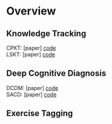 # Overview



## Knowledge Tracking

CPKT:                              [paper] [code](https://github.com/ccnu-edm/CPKT)    
LSKT:                              [paper] [code](https://github.com/ccnu-edm/LSKT)    



## Deep Cognitive Diagnosis
DCDM:                              [paper] [code](https://github.com/ccnu-edm/DCDM)  
SACD:                              [paper] [code](https://github.com/ccnu-edm/SACD)  





## Exercise Tagging
